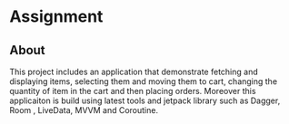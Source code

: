 # Assignment
## About 
This project includes an application that demonstrate fetching and displaying items, selecting them and moving them to cart, changing the quantity of item in the cart and then placing orders. Moreover this applicaiton is build using latest tools and jetpack library such as Dagger, Room , LiveData, MVVM and Coroutine.





